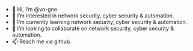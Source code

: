 - 👋 Hi, I’m @vo-gne
- 👀 I’m interested in network security, cyber security & automation.
- 🌱 I’m currently learning network security, cyber security & automation.
- 💞️ I’m looking to collaborate on network security, cyber security & automation.
- 📫 Reach me via github.

<!---
vo-gne/vo-gne is a ✨ special ✨ repository because its `README.md` (this file) appears on your GitHub profile.
You can click the Preview link to take a look at your changes.
--->
